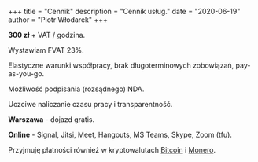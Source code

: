 +++
title = "Cennik"
description = "Cennik usług."
date = "2020-06-19"
author = "Piotr Włodarek"
+++

**300 zł** + VAT / godzina.

Wystawiam FVAT 23%.

Elastyczne warunki współpracy, brak długoterminowych zobowiązań, pay-as-you-go.

Możliwość podpisania (rozsądnego) NDA.

Uczciwe naliczanie czasu pracy i transparentność.

**Warszawa** - dojazd gratis.

**Online** - Signal, Jitsi, Meet, Hangouts, MS Teams, Skype, Zoom (tfu).

Przyjmuję płatności również w kryptowalutach [Bitcoin](https://bitcoinfaq.pl) i [Monero](https://getmonero.org/).
